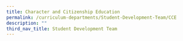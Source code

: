```yaml
---
title: Character and Citizenship Education
permalink: /curriculum-departments/Student-Development-Team/CCE
description: ""
third_nav_title: Student Development Team
---
```

